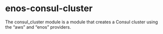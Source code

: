 # enos-consul-cluster
The consul_cluster module is a module that creates a Consul cluster using the “aws” and “enos” providers.